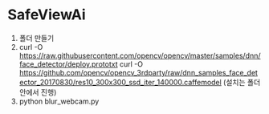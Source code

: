 # SafeViewAi

1. 폴더 만들기
2. curl -O https://raw.githubusercontent.com/opencv/opencv/master/samples/dnn/face_detector/deploy.prototxt
   curl -O https://github.com/opencv/opencv_3rdparty/raw/dnn_samples_face_detector_20170830/res10_300x300_ssd_iter_140000.caffemodel
   (설치는 폴더안에서 진행)
3. python blur_webcam.py
